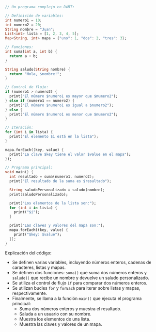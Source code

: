 ```dart
// Un programa complejo en DART:

// Definición de variables:
int numero1 = 10;
int numero2 = 20;
String nombre = "Juan";
List<int> lista = [1, 2, 3, 4, 5];
Map<String, int> mapa = {"uno": 1, "dos": 2, "tres": 3};

// Funciones:
int suma(int a, int b) {
  return a + b;
}

String saludo(String nombre) {
  return "Hola, $nombre!";
}

// Control de flujo:
if (numero1 > numero2) {
  print("El número $numero1 es mayor que $numero2");
} else if (numero1 == numero2) {
  print("El número $numero1 es igual a $numero2");
} else {
  print("El número $numero1 es menor que $numero2");
}

// Iteración:
for (int i in lista) {
  print("El elemento $i está en la lista");
}

mapa.forEach((key, value) {
  print("La clave $key tiene el valor $value en el mapa");
});

// Programa principal:
void main() {
  int resultado = suma(numero1, numero2);
  print("El resultado de la suma es $resultado");

  String saludoPersonalizado = saludo(nombre);
  print(saludoPersonalizado);

  print("Los elementos de la lista son:");
  for (int i in lista) {
    print("$i");
  }

  print("Las claves y valores del mapa son:");
  mapa.forEach((key, value) {
    print("$key: $value");
  });
}
```

Explicación del código:

* Se definen varias variables, incluyendo números enteros, cadenas de caracteres, listas y mapas.
* Se definen dos funciones: `suma()` que suma dos números enteros y `saludo()` que recibe un nombre y devuelve un saludo personalizado.
* Se utiliza el control de flujo `if` para comparar dos números enteros.
* Se utilizan bucles `for` y `forEach` para iterar sobre listas y mapas, respectivamente.
* Finalmente, se llama a la función `main()` que ejecuta el programa principal:
  * Suma dos números enteros y muestra el resultado.
  * Saluda a un usuario con su nombre.
  * Muestra los elementos de una lista.
  * Muestra las claves y valores de un mapa.